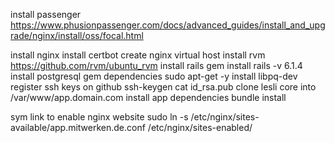 install passenger 
https://www.phusionpassenger.com/docs/advanced_guides/install_and_upgrade/nginx/install/oss/focal.html

install nginx 
install certbot
create nginx virtual host
install rvm 
    https://github.com/rvm/ubuntu_rvm
install rails 
    gem install rails -v 6.1.4
install postgresql gem dependencies
    sudo apt-get -y install libpq-dev
register ssh keys on github
    ssh-keygen
    cat id_rsa.pub
clone lesli core into /var/www/app.domain.com
install app dependencies
    bundle install


sym link to enable nginx website
sudo ln -s /etc/nginx/sites-available/app.mitwerken.de.conf /etc/nginx/sites-enabled/
